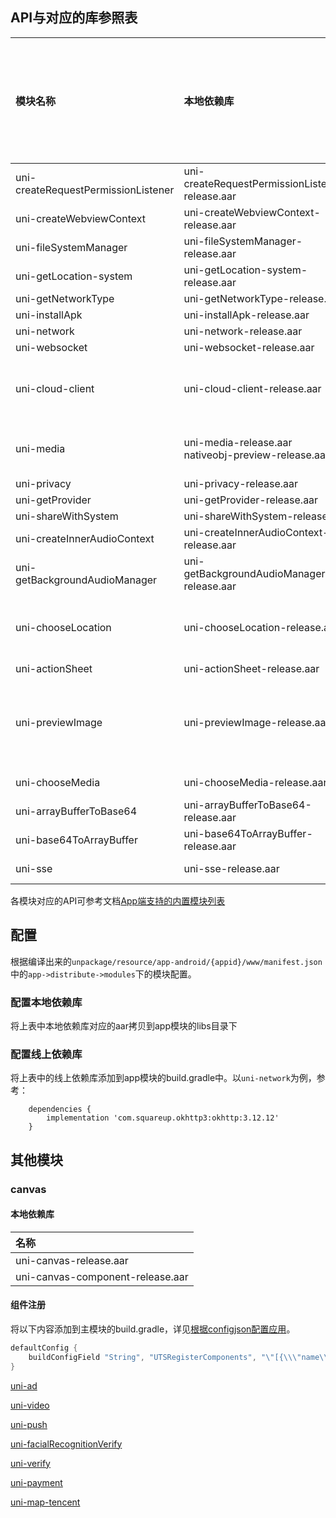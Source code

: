 ## API与对应的库参照表

|模块名称							|本地依赖库												|线上依赖库																																							|最低支持安卓版本	|依赖的模块																								|
|:--								|:--													|:--																																								|:--			|:--																									|
|uni-createRequestPermissionListener|uni-createRequestPermissionListener-release.aar		|-																																									|-				|-																										|
|uni-createWebviewContext			|uni-createWebviewContext-release.aar					|androidx.webkit:webkit:1.6.0																																		|-				|-																										|
|uni-fileSystemManager				|uni-fileSystemManager-release.aar						|org.brotli:dec:0.1.2																																				|-				|-																										|
|uni-getLocation-system				|uni-getLocation-system-release.aar						|-																																									|-				|-																										|
|uni-getNetworkType					|uni-getNetworkType-release.aar							|-																																									|-				|-																										|
|uni-installApk						|uni-installApk-release.aar								|-																																									|-				|-																										|
|uni-network						|uni-network-release.aar								|com.squareup.okhttp3:okhttp:3.12.12																																|-				|-																										|
|uni-websocket						|uni-websocket-release.aar								|com.squareup.okhttp3:okhttp:3.12.12																																|-				|-																										|
|uni-cloud-client					|uni-cloud-client-release.aar							|-																																									|-				|uni-network<br/>uni-storage<br/>uni-prompt<br/>uni-media<br/>uni-websocket								|
|uni-media							|uni-media-release.aar<br/>nativeobj-preview-release.aar|com.github.bumptech.glide:glide:4.9.0<br/>androidx.recyclerview:recyclerview:1.0.0<br/>androidx.appcompat:appcompat:1.6.1<br/>androidx.activity:activity-ktx:1.9.2	|-				|uni-prompt																								|
|uni-privacy						|uni-privacy-release.aar								|-																																									|-				|-																										|
|uni-getProvider					|uni-getProvider-release.aar							|-																																									|-				|-																										|
|uni-shareWithSystem				|uni-shareWithSystem-release.arr						|-																																									|-				|-																										|
|uni-createInnerAudioContext		|uni-createInnerAudioContext-release.aar				|com.google.android.exoplayer:exoplayer-core:2.18.0																													|-				|uni-network																							|
|uni-getBackgroundAudioManager		|uni-getBackgroundAudioManager-release.aar				|com.google.android.exoplayer:exoplayer-core:2.18.0																													|-				|uni-network																							|
|uni-chooseLocation					|uni-chooseLocation-release.aar							|-																																									|-				|uni-theme<br/>uni-getLocation<br/>uni-cloud-client<br/>uni-getLocation<br/>uni-map-tencent				|
|uni-actionSheet					|uni-actionSheet-release.aar							|-																																									|-				|-																										|
|uni-previewImage					|uni-previewImage-release.aar							|-																																									|-				|uni-media<br/>uni-network<br/>uni-fileSystemManager<br/>uni-storage<br/>uni-prompt<br/>uni-actionSheet	|
|uni-chooseMedia					|uni-chooseMedia-release.aar							|androidx.appcompat:appcompat:1.6.1<br/>androidx.activity:activity-ktx:1.9.2																						|-				|uni-actionSheet																						|
|uni-arrayBufferToBase64					|uni-arrayBufferToBase64-release.aar							|-																						|-				|-																						|
|uni-base64ToArrayBuffer					|uni-base64ToArrayBuffer-release.aar							|-																						|-				|-																						|
|uni-sse					|uni-sse-release.aar							|com.squareup.okhttp3:okhttp-sse:3.12.12																						|-				|-																						|

各模块对应的API可参考文档[App端支持的内置模块列表](https://doc.dcloud.net.cn/uni-app-x/collocation/manifest-modules.html#utsmodules)

## 配置

根据编译出来的`unpackage/resource/app-android/{appid}/www/manifest.json`中的`app->distribute->modules`下的模块配置。

### 配置本地依赖库

将上表中本地依赖库对应的aar拷贝到app模块的libs目录下

### 配置线上依赖库

将上表中的线上依赖库添加到app模块的build.gradle中。以`uni-network`为例，参考：

```
	dependencies {
		implementation 'com.squareup.okhttp3:okhttp:3.12.12'
	}
```

## 其他模块

### canvas

#### 本地依赖库

|名称								|
|:--								|
|uni-canvas-release.aar				|
|uni-canvas-component-release.aar	|

#### 组件注册

将以下内容添加到主模块的build.gradle，详见[根据configjson配置应用](../../use/android.md#utscomponents)。

```groovy
defaultConfig {
    buildConfigField "String", "UTSRegisterComponents", "\"[{\\\"name\\\":\\\"canvas\\\",\\\"class\\\":\\\"io.dcloud.canvas.CanvasComponent\\\",\\\"node\\\":\\\"io.dcloud.canvas.UniCanvasElementImpl\\\"}]\""
}
```

[uni-ad](/native/modules/android/uni-ad.md)

[uni-video](/native/modules/android/uni-video.md)

[uni-push](/native/modules/android/uni-push.md)

[uni-facialRecognitionVerify](/native/modules/android/uni-facialRecognitionVerify.md)

[uni-verify](/native/modules/android/uni-verify.md)

[uni-payment](/native/modules/android/uni-payment.md)

[uni-map-tencent](/native/modules/android/uni-map-tencent.md)
